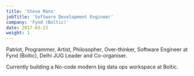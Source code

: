 ```yaml
---
title: 'Steve Mann'
jobTitle: 'Software Development Engineer'
company: 'Fynd (Boltic)'
date: 2017-03-23
weight: 1
---
```


Patriot, Programmer, Artist, Philosopher, Over-thinker, Software Engineer at Fynd (Boltic), Delhi JUG Leader and Co-organiser.

Currently building a No-code modern big data ops workspace at Boltic.